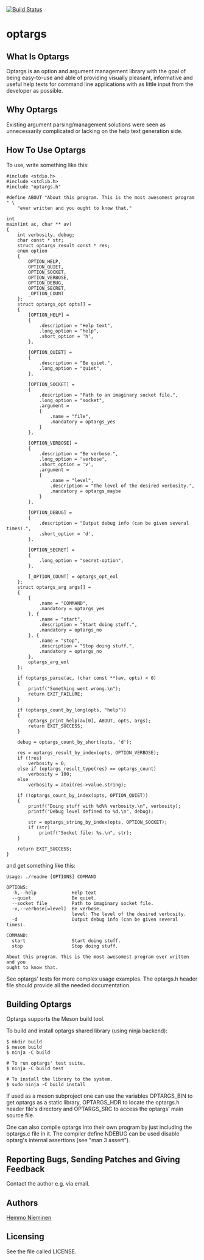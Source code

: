 [![Build Status](https://travis-ci.org/trhd/optargs.svg)](https://travis-ci.org/trhd/optargs)

optargs
=======

What Is Optargs
---------------

Optargs is an option and argument management library with the goal of
being easy-to-use and able of providing visually pleasant, informative and
useful help texts for command line applications with as little input from
the developer as possible.


Why Optargs
-----------

Existing argument parsing/management solutions were seen as unnecessarily
complicated or lacking on the help text generation side.


How To Use Optargs
------------------

To use, write something like this:

	#include <stdio.h>
	#include <stdlib.h>
	#include "optargs.h"

	#define ABOUT "About this program. This is the most awesomest program " \
		"ever written and you ought to know that."

	int
	main(int ac, char ** av)
	{
		int verbosity, debug;
		char const * str;
		struct optargs_result const * res;
		enum option
		{
			OPTION_HELP,
			OPTION_QUIET,
			OPTION_SOCKET,
			OPTION_VERBOSE,
			OPTION_DEBUG,
			OPTION_SECRET,
			_OPTION_COUNT
		};
		struct optargs_opt opts[] =
		{
			[OPTION_HELP] =
			{
				.description = "Help text",
				.long_option = "help",
				.short_option = 'h',
			},

			[OPTION_QUIET] =
			{
				.description = "Be quiet.",
				.long_option = "quiet",
			},

			[OPTION_SOCKET] =
			{
				.description = "Path to an imaginary socket file.",
				.long_option = "socket",
				.argument =
				{
					.name = "file",
					.mandatory = optargs_yes
				}
			},

			[OPTION_VERBOSE] =
			{
				.description = "Be verbose.",
				.long_option = "verbose",
				.short_option = 'v',
				.argument =
				{
					.name = "level",
					.description = "The level of the desired verbosity.",
					.mandatory = optargs_maybe
				}
			},

			[OPTION_DEBUG] =
			{
				.description = "Output debug info (can be given several times).",
				.short_option = 'd',
			},

			[OPTION_SECRET] =
			{
				.long_option = "secret-option",
			},

			[_OPTION_COUNT] = optargs_opt_eol
		};
		struct optargs_arg args[] =
		{
			{
				.name = "COMMAND",
				.mandatory = optargs_yes
			}, {
				.name = "start",
				.description = "Start doing stuff.",
				.mandatory = optargs_no
			}, {
				.name = "stop",
				.description = "Stop doing stuff.",
				.mandatory = optargs_no
			},
			optargs_arg_eol
		};

		if (optargs_parse(ac, (char const **)av, opts) < 0)
		{
			printf("Something went wrong.\n");
			return EXIT_FAILURE;
		}

		if (optargs_count_by_long(opts, "help"))
		{
			optargs_print_help(av[0], ABOUT, opts, args);
			return EXIT_SUCCESS;
		}

		debug = optargs_count_by_short(opts, 'd');

		res = optargs_result_by_index(opts, OPTION_VERBOSE);
		if (!res)
			verbosity = 0;
		else if (optargs_result_type(res) == optargs_count)
			verbosity = 100;
		else
			verbosity = atoi(res->value.string);

		if (!optargs_count_by_index(opts, OPTION_QUIET))
		{
			printf("Doing stuff with %d%% verbosity.\n", verbosity);
			printf("Debug level defined to %d.\n", debug);

			str = optargs_string_by_index(opts, OPTION_SOCKET);
			if (str)
				printf("Socket file: %s.\n", str);
		}

		return EXIT_SUCCESS;
	}

and get something like this:

	Usage: ./readme [OPTIONS] COMMAND

	OPTIONS:
	  -h,--help             Help text
	  --quiet               Be quiet.
	  --socket file         Path to imaginary socket file.
	  -v,--verbose[=level]  Be verbose.
	                        level: The level of the desired verbosity.
	  -d                    Output debug info (can be given several times).

	COMMAND:
	  start                 Start doing stuff.
	  stop                  Stop doing stuff.

	About this program. This is the most awesomest program ever written and you
	ought to know that.

See optargs' tests for more complex usage examples. The optargs.h header
file should provide all the needed documentation.


Building Optargs
----------------

Optargs supports the Meson build tool.

To build and install optargs shared library (using ninja backend):

	$ mkdir build
	$ meson build
	$ ninja -C build

	# To run optargs' test suite.
	$ ninja -C build test

	# To install the library to the system.
	$ sudo ninja -C build install

If used as a meson subproject one can use the variables OPTARGS_BIN to get
optargs as a static library, OPTARGS_HDR to locate the optargs.h header
file's directory and OPTARGS_SRC to access the optargs' main source file.

One can also compile optargs into their own program by just including the
optargs.c file in it. The compiler define NDEBUG can be used disable
optarg's internal assertions (see "man 3 assert").


Reporting Bugs, Sending Patches and Giving Feedback
---------------------------------------------------

Contact the author e.g. via email.


Authors
-------

[Hemmo Nieminen](mailto:hemmo.nieminen@iki.fi)


Licensing
---------

See the file called LICENSE.
